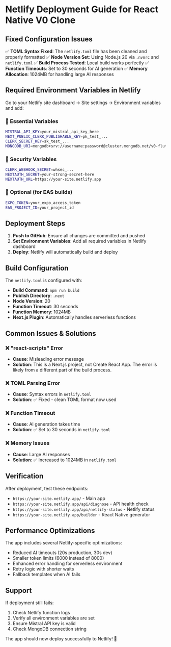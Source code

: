 # Netlify Deployment Guide for React Native V0 Clone

## Fixed Configuration Issues

✅ **TOML Syntax Fixed**: The `netlify.toml` file has been cleaned and properly formatted
✅ **Node Version Set**: Using Node.js 20 via `.nvmrc` and `netlify.toml`
✅ **Build Process Tested**: Local build works perfectly
✅ **Function Timeouts**: Set to 30 seconds for AI generation
✅ **Memory Allocation**: 1024MB for handling large AI responses

## Required Environment Variables in Netlify

Go to your Netlify site dashboard → Site settings → Environment variables and add:

### 🔑 Essential Variables
```bash
MISTRAL_API_KEY=your_mistral_api_key_here
NEXT_PUBLIC_CLERK_PUBLISHABLE_KEY=pk_test_...
CLERK_SECRET_KEY=sk_test_...
MONGODB_URI=mongodb+srv://username:password@cluster.mongodb.net/v0-flutter
```

### 🔐 Security Variables
```bash
CLERK_WEBHOOK_SECRET=whsec_...
NEXTAUTH_SECRET=your-strong-secret-here
NEXTAUTH_URL=https://your-site.netlify.app
```

### 📱 Optional (for EAS builds)
```bash
EXPO_TOKEN=your_expo_access_token
EAS_PROJECT_ID=your_project_id
```

## Deployment Steps

1. **Push to GitHub**: Ensure all changes are committed and pushed
2. **Set Environment Variables**: Add all required variables in Netlify dashboard
3. **Deploy**: Netlify will automatically build and deploy

## Build Configuration

The `netlify.toml` is configured with:
- **Build Command**: `npm run build`
- **Publish Directory**: `.next`
- **Node Version**: 20
- **Function Timeout**: 30 seconds
- **Function Memory**: 1024MB
- **Next.js Plugin**: Automatically handles serverless functions

## Common Issues & Solutions

### ❌ "react-scripts" Error
- **Cause**: Misleading error message
- **Solution**: This is a Next.js project, not Create React App. The error is likely from a different part of the build process.

### ❌ TOML Parsing Error
- **Cause**: Syntax errors in `netlify.toml`
- **Solution**: ✅ Fixed - clean TOML format now used

### ❌ Function Timeout
- **Cause**: AI generation takes time
- **Solution**: ✅ Set to 30 seconds in `netlify.toml`

### ❌ Memory Issues
- **Cause**: Large AI responses
- **Solution**: ✅ Increased to 1024MB in `netlify.toml`

## Verification

After deployment, test these endpoints:
- `https://your-site.netlify.app/` - Main app
- `https://your-site.netlify.app/api/diagnose` - API health check
- `https://your-site.netlify.app/api/netlify-status` - Netlify status
- `https://your-site.netlify.app/builder` - React Native generator

## Performance Optimizations

The app includes several Netlify-specific optimizations:
- Reduced AI timeouts (20s production, 30s dev)
- Smaller token limits (6000 instead of 8000)
- Enhanced error handling for serverless environment
- Retry logic with shorter waits
- Fallback templates when AI fails

## Support

If deployment still fails:
1. Check Netlify function logs
2. Verify all environment variables are set
3. Ensure Mistral API key is valid
4. Check MongoDB connection string

The app should now deploy successfully to Netlify! 🚀 